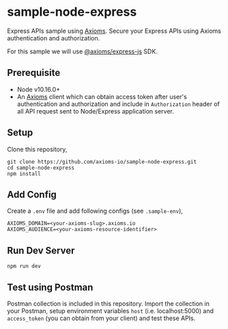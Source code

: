 # sample-node-express
Express APIs sample using [Axioms](https://axioms.io). Secure your Express APIs using Axioms authentication and authorization.

For this sample we will use [@axioms/express-js](https://github.com/axioms-io/express-js) SDK.

## Prerequisite

* Node v10.16.0+
* An [Axioms](https://axioms.io) client which can obtain access token after user's authentication and authorization and include in `Authorization` header of all API request sent to Node/Express application server.

## Setup
Clone this repository,

```
git clone https://github.com/axioms-io/sample-node-express.git
cd sample-node-express
npm install
```

## Add Config
Create a `.env` file and add following configs (see `.sample-env`),

```
AXIOMS_DOMAIN=<your-axioms-slug>.axioms.io
AXIOMS_AUDIENCE=<your-axioms-resource-identifier>
```

## Run Dev Server

```
npm run dev
```

## Test using Postman
Postman collection is included in this repository. Import the collection in your Postman, setup environment variables `host` (i.e. localhost:5000) and `access_token` (you can obtain from your client) and test these APIs.